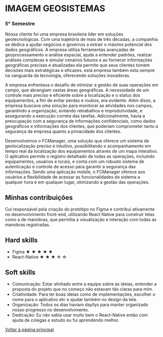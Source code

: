 # IMAGEM GEOSISTEMAS
### 5° Semestre
Nossa cliente foi uma empresa brasileira líder em soluções geotecnológicas. Com uma trajetória de mais de três décadas, a companhia se dedica a ajudar negócios e governos a extrair o máximo potencial dos dados geográficos. A empresa utiliza ferramentas avançadas de geoprocessamento e análise espacial, ajuda a entender padrões, realizar análises complexas e simular cenários futuros e ao fornecer informações geográficas precisas e atualizadas ela permite que seus clientes tomem decisões mais estratégicas e eficazes. está empresa também esta sempre na vanguarda da tecnologia, oferecendo soluções inovadoras. 

A empresa enfrentava o desafio de otimizar a gestão de suas operações em campo, que abrangiam vastas áreas geográficas. A necessidade de um controle mais preciso e eficiente sobre a localização e o status dos equipamentos, a fim de evitar perdas e roubos, era evidente. Além disso, a empresa buscava uma solução para monitorar as atividades nos campos, garantindo a organização, evitando retrabalhos e improdutividade, e assegurando a execução correta das tarefas. Adicionalmente, havia a preocupação com a segurança de informações confidenciais, como dados geográficos e informações dos clientes, que poderiam comprometer tanto a segurança da empresa quanto a privacidade dos clientes.

Desenvolvemos o FCManager, uma solução que oferece um sistema de geolocalização preciso e intuitivo, possibilitando o acompanhamento em tempo real da localização dos equipamentos através de um mapa interativo. O aplicativo permite o registro detalhado de todas as operações, incluindo equipamentos, usuários e locais, e conta com um robusto sistema de autenticação e controle de acesso para garantir a segurança das informações. Sendo uma aplicação mobile, o FCManager oferece aos usuários a flexibilidade de acessar as funcionalidades do sistema a qualquer hora e em qualquer lugar, otimizando a gestão das operações.

## Minhas contribuições
Cui responsável pela criação do protótipo no Figma e contribuí ativamente no desenvolvimento front-end, utilizando React Native para construir telas como a de manobras, que permitia a visualização e interação com todas as manobras registradas.

## Hard skills
- Figma ★ ★ ★ ★ ★
- React-Native ★ ★ ★ ☆ ☆

## Soft skills
- Comunicação:  Estar alinhado entre a equipe sobre as ideias, entender a proposta do projeto que no começo não estavam tão claras para mim.
- Criatividade: Para ter boas ideias como de implementações, escolher o nome para o aplicativo etc e ajudar também no design da tela.
- Organização: Todos os dias haviam dayllys para manter organizado nosso progresso no desenvolvimento.
- Dedicação: Eu não sabia usar muito bem o React-Native então com ajuda de colegas e estudo eu fui aprendendo melhor. 


[Voltar à página principal](https://github.com/AnaPaulaSOliveira/Portifolio--TG/blob/main/README.md)
